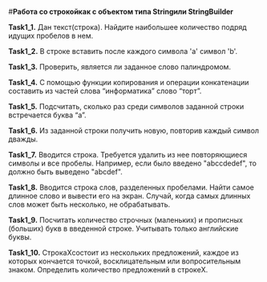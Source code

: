 #**Работа со строкойкак с объектом типа Stringили StringBuilder**

**Task1_1.** Дан текст(строка). Найдите наибольшее количество подряд идущих пробелов в нем.

**Task1_2.** В строке вставить после каждого символа 'a' символ 'b'.

**Task1_3.** Проверить, является ли заданное слово палиндромом.

**Task1_4.** С помощью функции копирования и операции конкатенации составить из частей слова “информатика” слово “торт”.

**Task1_5.** Подсчитать, сколько раз среди символов заданной строки встречается буква “а”.

**Task1_6.** Из заданной строки получить новую, повторив каждый символ дважды.

**Task1_7.** Вводится строка. Требуется удалить из нее повторяющиеся символы и все пробелы. 
Например, если было введено "abccdedef", то должно быть выведено "abcdef".

**Task1_8.** Вводится строка слов, разделенных пробелами. Найти самое длинное слово и вывести его на экран. 
Случай, когда самых длинных слов может быть несколько, не обрабатывать.

**Task1_9.** Посчитать количество строчных (маленьких) и прописных (больших) букв в введенной строке. Учитывать только английские буквы.

**Task1_10.** СтрокаXсостоит из нескольких предложений, каждое из которых кончается точкой, восклицательным или вопросительным знаком. 
Определить количество предложений в строкеX.
